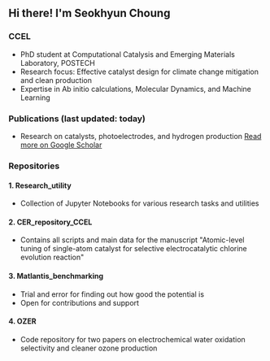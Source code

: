 ## Hi there! I'm Seokhyun Choung


### CCEL
- PhD student at Computational Catalysis and Emerging Materials Laboratory, POSTECH
- Research focus: Effective catalyst design for climate change mitigation and clean production
- Expertise in Ab initio calculations, Molecular Dynamics, and Machine Learning

### Publications (last updated: today)
- Research on catalysts, photoelectrodes, and hydrogen production
[Read more on Google Scholar](https://scholar.google.com/citations?user=Y_M7TIMAAAAJ&hl=en)


### Repositories
#### 1. Research_utility
- Collection of Jupyter Notebooks for various research tasks and utilities

#### 2. CER_repository_CCEL
- Contains all scripts and main data for the manuscript "Atomic-level tuning of single-atom catalyst for selective electrocatalytic chlorine evolution reaction"

#### 3. Matlantis_benchmarking
- Trial and error for finding out how good the potential is
- Open for contributions and support

#### 4. OZER
- Code repository for two papers on electrochemical water oxidation selectivity and cleaner ozone production
